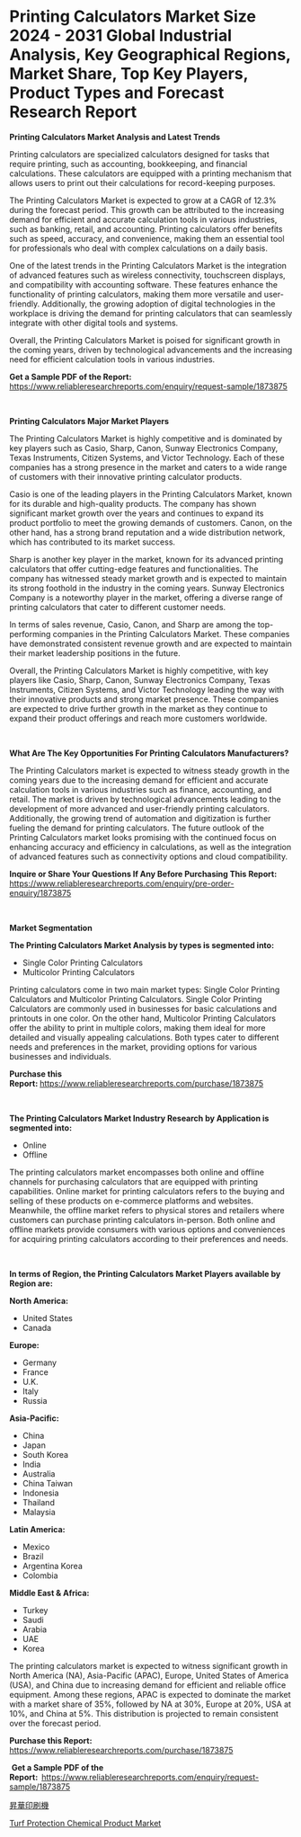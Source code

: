 <p><h1>Printing Calculators Market Size 2024 - 2031 Global Industrial Analysis, Key Geographical Regions, Market Share, Top Key Players, Product Types and Forecast Research Report</h1></p><p><strong>Printing Calculators Market Analysis and Latest Trends</strong></p>
<p><p>Printing calculators are specialized calculators designed for tasks that require printing, such as accounting, bookkeeping, and financial calculations. These calculators are equipped with a printing mechanism that allows users to print out their calculations for record-keeping purposes.</p><p>The Printing Calculators Market is expected to grow at a CAGR of 12.3% during the forecast period. This growth can be attributed to the increasing demand for efficient and accurate calculation tools in various industries, such as banking, retail, and accounting. Printing calculators offer benefits such as speed, accuracy, and convenience, making them an essential tool for professionals who deal with complex calculations on a daily basis.</p><p>One of the latest trends in the Printing Calculators Market is the integration of advanced features such as wireless connectivity, touchscreen displays, and compatibility with accounting software. These features enhance the functionality of printing calculators, making them more versatile and user-friendly. Additionally, the growing adoption of digital technologies in the workplace is driving the demand for printing calculators that can seamlessly integrate with other digital tools and systems.</p><p>Overall, the Printing Calculators Market is poised for significant growth in the coming years, driven by technological advancements and the increasing need for efficient calculation tools in various industries.</p></p>
<p><strong>Get a Sample PDF of the Report:&nbsp;</strong> <a href="https://www.reliableresearchreports.com/enquiry/request-sample/1873875">https://www.reliableresearchreports.com/enquiry/request-sample/1873875</a></p>
<p>&nbsp;</p>
<p><strong>Printing Calculators Major Market Players</strong></p>
<p><p>The Printing Calculators Market is highly competitive and is dominated by key players such as Casio, Sharp, Canon, Sunway Electronics Company, Texas Instruments, Citizen Systems, and Victor Technology. Each of these companies has a strong presence in the market and caters to a wide range of customers with their innovative printing calculator products.</p><p>Casio is one of the leading players in the Printing Calculators Market, known for its durable and high-quality products. The company has shown significant market growth over the years and continues to expand its product portfolio to meet the growing demands of customers. Canon, on the other hand, has a strong brand reputation and a wide distribution network, which has contributed to its market success.</p><p>Sharp is another key player in the market, known for its advanced printing calculators that offer cutting-edge features and functionalities. The company has witnessed steady market growth and is expected to maintain its strong foothold in the industry in the coming years. Sunway Electronics Company is a noteworthy player in the market, offering a diverse range of printing calculators that cater to different customer needs.</p><p>In terms of sales revenue, Casio, Canon, and Sharp are among the top-performing companies in the Printing Calculators Market. These companies have demonstrated consistent revenue growth and are expected to maintain their market leadership positions in the future.</p><p>Overall, the Printing Calculators Market is highly competitive, with key players like Casio, Sharp, Canon, Sunway Electronics Company, Texas Instruments, Citizen Systems, and Victor Technology leading the way with their innovative products and strong market presence. These companies are expected to drive further growth in the market as they continue to expand their product offerings and reach more customers worldwide.</p></p>
<p>&nbsp;</p>
<p><strong>What Are The Key Opportunities For Printing Calculators Manufacturers?</strong></p>
<p><p>The Printing Calculators market is expected to witness steady growth in the coming years due to the increasing demand for efficient and accurate calculation tools in various industries such as finance, accounting, and retail. The market is driven by technological advancements leading to the development of more advanced and user-friendly printing calculators. Additionally, the growing trend of automation and digitization is further fueling the demand for printing calculators. The future outlook of the Printing Calculators market looks promising with the continued focus on enhancing accuracy and efficiency in calculations, as well as the integration of advanced features such as connectivity options and cloud compatibility.</p></p>
<p><strong>Inquire or Share Your Questions If Any Before Purchasing This Report:</strong> <a href="https://www.reliableresearchreports.com/enquiry/pre-order-enquiry/1873875">https://www.reliableresearchreports.com/enquiry/pre-order-enquiry/1873875</a></p>
<p>&nbsp;</p>
<p><strong>Market Segmentation</strong></p>
<p><strong>The Printing Calculators Market Analysis by types is segmented into:</strong></p>
<p><ul><li>Single Color Printing Calculators</li><li>Multicolor Printing Calculators</li></ul></p>
<p><p>Printing calculators come in two main market types: Single Color Printing Calculators and Multicolor Printing Calculators. Single Color Printing Calculators are commonly used in businesses for basic calculations and printouts in one color. On the other hand, Multicolor Printing Calculators offer the ability to print in multiple colors, making them ideal for more detailed and visually appealing calculations. Both types cater to different needs and preferences in the market, providing options for various businesses and individuals.</p></p>
<p><strong>Purchase this Report:&nbsp;</strong><a href="https://www.reliableresearchreports.com/purchase/1873875">https://www.reliableresearchreports.com/purchase/1873875</a></p>
<p>&nbsp;</p>
<p><strong>The Printing Calculators Market Industry Research by Application is segmented into:</strong></p>
<p><ul><li>Online</li><li>Offline</li></ul></p>
<p><p>The printing calculators market encompasses both online and offline channels for purchasing calculators that are equipped with printing capabilities. Online market for printing calculators refers to the buying and selling of these products on e-commerce platforms and websites. Meanwhile, the offline market refers to physical stores and retailers where customers can purchase printing calculators in-person. Both online and offline markets provide consumers with various options and conveniences for acquiring printing calculators according to their preferences and needs.</p></p>
<p>&nbsp;</p>
<p><strong>In terms of Region, the Printing Calculators Market Players available by Region are:</strong></p>
<p>
    <p> <strong> North America: </strong>
        <ul>
            <li>United States</li>
            <li>Canada</li>
        </ul>
        </p> 
    <p> <strong> Europe: </strong>
        <ul>
            <li>Germany</li>
            <li>France</li>
            <li>U.K.</li>
            <li>Italy</li>
            <li>Russia</li>
        </ul>
        </p> 
    <p> <strong> Asia-Pacific: </strong>
        <ul>
            <li>China</li>
            <li>Japan</li>
            <li>South Korea</li>
            <li>India</li>
            <li>Australia</li>
            <li>China Taiwan</li>
            <li>Indonesia</li>
            <li>Thailand</li>
            <li>Malaysia</li>
        </ul>
        </p> 
    <p> <strong> Latin America: </strong>
        <ul>
            <li>Mexico</li>
            <li>Brazil</li>
            <li>Argentina Korea</li>
            <li>Colombia</li>
        </ul>
        </p> 
    <p> <strong> Middle East & Africa: </strong>
        <ul>
            <li>Turkey</li>
            <li>Saudi</li>
            <li>Arabia</li>
            <li>UAE</li>
            <li>Korea</li>
        </ul>
    </p>
    </p>
<p><p>The printing calculators market is expected to witness significant growth in North America (NA), Asia-Pacific (APAC), Europe, United States of America (USA), and China due to increasing demand for efficient and reliable office equipment. Among these regions, APAC is expected to dominate the market with a market share of 35%, followed by NA at 30%, Europe at 20%, USA at 10%, and China at 5%. This distribution is projected to remain consistent over the forecast period.</p></p>
<p><strong>Purchase this Report: </strong><a href="https://www.reliableresearchreports.com/purchase/1873875">https://www.reliableresearchreports.com/purchase/1873875</a></p>
<p>&nbsp;<strong>Get a Sample PDF of the Report:&nbsp;&nbsp;</strong><a href="https://www.reliableresearchreports.com/enquiry/request-sample/1873875">https://www.reliableresearchreports.com/enquiry/request-sample/1873875</a></p>
<p><strong></strong></p>
<p><p><a href="https://medium.com/@manuelmann1976/%E3%82%B5%E3%83%96%E3%83%AA%E3%83%A1%E3%83%BC%E3%82%B7%E3%83%A7%E3%83%B3%E3%83%97%E3%83%AA%E3%83%B3%E3%83%88%E6%A9%9F%E3%81%AE%E5%B8%82%E5%A0%B4%E3%82%B7%E3%82%A7%E3%82%A2%E3%81%AE%E9%80%B2%E5%8C%96%E3%81%A8%E5%B8%82%E5%A0%B4%E6%88%90%E9%95%B7%E3%83%88%E3%83%AC%E3%83%B3%E3%83%892024%E5%B9%B4-2031%E5%B9%B4-fde731e640ef">昇華印刷機</a></p><p><a href="https://artistic-helicopter-ca9.notion.site/Turf-Protection-Chemical-Product-Market-Analysis-and-Market-Size-Global-Industry-Overview-Market-S-4ff4e1d8a1734fba989ae094395630ea">Turf Protection Chemical Product Market</a></p></p>